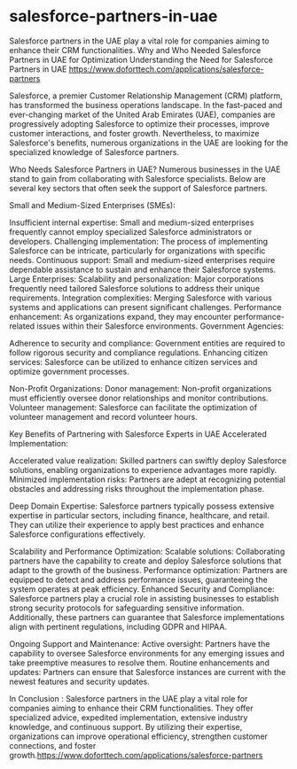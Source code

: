 # salesforce-partners-in-uae
Salesforce partners in the UAE play a vital role for companies aiming to enhance their CRM functionalities. 
Why and Who Needed Salesforce Partners in UAE for Optimization
Understanding the Need for Salesforce Partners in UAE
https://www.doforttech.com/applications/salesforce-partners

Salesforce, a premier Customer Relationship Management (CRM) platform, has transformed the business operations landscape. In the fast-paced and ever-changing market of the United Arab Emirates (UAE), companies are progressively adopting Salesforce to optimize their processes, improve customer interactions, and foster growth. Nevertheless, to maximize Salesforce's benefits, numerous organizations in the UAE are looking for the specialized knowledge of Salesforce partners.

Who Needs Salesforce Partners in UAE?
Numerous businesses in the UAE stand to gain from collaborating with Salesforce specialists. Below are several key sectors that often seek the support of Salesforce partners.

Small and Medium-Sized Enterprises (SMEs):

Insufficient internal expertise: Small and medium-sized enterprises frequently cannot employ specialized Salesforce administrators or developers. 
Challenging implementation: The process of implementing Salesforce can be intricate, particularly for organizations with specific needs. 
Continuous support: Small and medium-sized enterprises require dependable assistance to sustain and enhance their Salesforce systems.
Large Enterprises:
Scalability and personalization: Major corporations frequently need tailored Salesforce solutions to address their unique requirements. 
Integration complexities: Merging Salesforce with various systems and applications can present significant challenges. 
Performance enhancement: As organizations expand, they may encounter performance-related issues within their Salesforce environments.
Government Agencies:

Adherence to security and compliance: Government entities are required to follow rigorous security and compliance regulations. 
Enhancing citizen services: Salesforce can be utilized to enhance citizen services and optimize government processes.

Non-Profit Organizations:
Donor management: Non-profit organizations must efficiently oversee donor relationships and monitor contributions. 
Volunteer management: Salesforce can facilitate the optimization of volunteer management and record volunteer hours.

Key Benefits of Partnering with Salesforce Experts in UAE
Accelerated Implementation:

Accelerated value realization: Skilled partners can swiftly deploy Salesforce solutions, enabling organizations to experience advantages more rapidly. 
Minimized implementation risks: Partners are adept at recognizing potential obstacles and addressing risks throughout the implementation phase.

Deep Domain Expertise:
Salesforce partners typically possess extensive expertise in particular sectors, including finance, healthcare, and retail. They can utilize their experience to apply best practices and enhance Salesforce configurations effectively.

Scalability and Performance Optimization:
Scalable solutions: Collaborating partners have the capability to create and deploy Salesforce solutions that adapt to the growth of the business.
Performance optimization: Partners are equipped to detect and address performance issues, guaranteeing the system operates at peak efficiency.
Enhanced Security and Compliance:
Salesforce partners play a crucial role in assisting businesses to establish strong security protocols for safeguarding sensitive information. Additionally, these partners can guarantee that Salesforce implementations align with pertinent regulations, including GDPR and HIPAA.

Ongoing Support and Maintenance:
Active oversight: Partners have the capability to oversee Salesforce environments for any emerging issues and take preemptive measures to resolve them. 
Routine enhancements and updates: Partners can ensure that Salesforce instances are current with the newest features and security updates.

In Conclusion :
Salesforce partners in the UAE play a vital role for companies aiming to enhance their CRM functionalities. They offer specialized advice, expedited implementation, extensive industry knowledge, and continuous support. By utilizing their expertise, organizations can improve operational efficiency, strengthen customer connections, and foster growth.https://www.doforttech.com/applications/salesforce-partners





